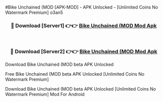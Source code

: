 #Bike Unchained (MOD [APK-MOD] - APK Unlocked - [Unlimited Coins No Watermark Premium] o3an5



<div align="center">

<h3>🔴 Download [Server1] 👉👉 <a href="https://momento.my/?title=Bike_Unchained_(MOD">Bike Unchained (MOD Mod Apk</a></h3><br>

<h3>🔴 Download [Server2] 👉👉 <a href="https://momento.my/?title=Bike_Unchained_(MOD">Bike Unchained (MOD Mod Apk</a></h3>
</div>



Download Bike Unchained (MOD beta APK Unlocked

Free Bike Unchained (MOD beta APK Unlocked [Unlimited Coins No Watermark Premium]

Download Bike Unchained (MOD beta APK Unlocked [Unlimited Coins No Watermark Premium] Mod For Android
